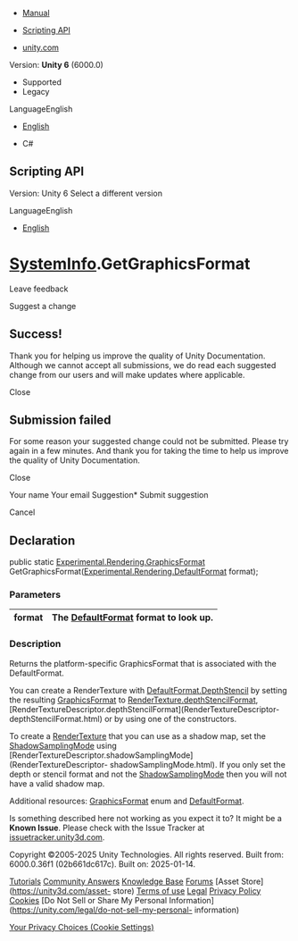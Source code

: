[ ]()

  * [Manual](../Manual/index.html)
  * [Scripting API](../ScriptReference/index.html)

  * [unity.com](https://unity.com/)

Version: **Unity 6** (6000.0)

  * Supported
  * Legacy

LanguageEnglish

  * [English]()

  * C#

[ ](https://docs.unity3d.com)

## Scripting API

Version: Unity 6 Select a different version

LanguageEnglish

  * [English]()

#  [SystemInfo](SystemInfo.html).GetGraphicsFormat

Leave feedback

Suggest a change

## Success!

Thank you for helping us improve the quality of Unity Documentation. Although
we cannot accept all submissions, we do read each suggested change from our
users and will make updates where applicable.

Close

## Submission failed

For some reason your suggested change could not be submitted. Please <a>try
again</a> in a few minutes. And thank you for taking the time to help us
improve the quality of Unity Documentation.

Close

Your name Your email Suggestion* Submit suggestion

Cancel

[ ]()

## Declaration

public static
[Experimental.Rendering.GraphicsFormat](Experimental.Rendering.GraphicsFormat.html)
GetGraphicsFormat([Experimental.Rendering.DefaultFormat](Experimental.Rendering.DefaultFormat.html)
format);

### Parameters

format | The [DefaultFormat](Experimental.Rendering.DefaultFormat.html) format to look up.  
---|---  
  
### Description

Returns the platform-specific GraphicsFormat that is associated with the
DefaultFormat.

You can create a RenderTexture with
[DefaultFormat.DepthStencil](Experimental.Rendering.DefaultFormat.DepthStencil.html)
by setting the resulting
[GraphicsFormat](Experimental.Rendering.GraphicsFormat.html) to
[RenderTexture.depthStencilFormat](RenderTexture-depthStencilFormat.html),
[RenderTextureDescriptor.depthStencilFormat](RenderTextureDescriptor-
depthStencilFormat.html) or by using one of the constructors.  
  
To create a [RenderTexture](RenderTexture.html) that you can use as a shadow
map, set the [ShadowSamplingMode](Rendering.ShadowSamplingMode.html) using
[RenderTextureDescriptor.shadowSamplingMode](RenderTextureDescriptor-
shadowSamplingMode.html). If you only set the depth or stencil format and not
the [ShadowSamplingMode](Rendering.ShadowSamplingMode.html) then you will not
have a valid shadow map.  
  
Additional resources:
[GraphicsFormat](Experimental.Rendering.GraphicsFormat.html) enum and
[DefaultFormat](Experimental.Rendering.DefaultFormat.html).

Is something described here not working as you expect it to? It might be a
**Known Issue**. Please check with the Issue Tracker at
[issuetracker.unity3d.com](https://issuetracker.unity3d.com).

Copyright ©2005-2025 Unity Technologies. All rights reserved. Built from:
6000.0.36f1 (02b661dc617c). Built on: 2025-01-14.

[Tutorials](https://unity3d.com/learn) [Community
Answers](https://answers.unity3d.com) [Knowledge
Base](https://support.unity3d.com/hc/en-us)
[Forums](https://forum.unity3d.com) [Asset Store](https://unity3d.com/asset-
store) [Terms of use](https://docs.unity3d.com/Manual/TermsOfUse.html)
[Legal](https://unity.com/legal) [Privacy
Policy](https://unity.com/legal/privacy-policy)
[Cookies](https://unity.com/legal/cookie-policy) [Do Not Sell or Share My
Personal Information](https://unity.com/legal/do-not-sell-my-personal-
information)

[Your Privacy Choices (Cookie Settings)](javascript:void\(0\);)

